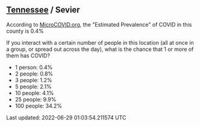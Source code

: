 
## [Tennessee](/united-states/tennessee) / Sevier

According to [MicroCOVID.org](http://microcovid.org),
the "Estimated Prevalence" of COVID in this county is 0.4%

If you interact with a certain number of people in this location
(all at once in a group, or spread out across the day), what is the chance that
1 or more of them has COVID?

- 1 person: 0.4%
- 2 people: 0.8%
- 3 people: 1.2%
- 5 people: 2.1%
- 10 people: 4.1%
- 25 people: 9.9%
- 100 people: 34.2%

Last updated: 2022-06-29 01:03:54.211574 UTC

